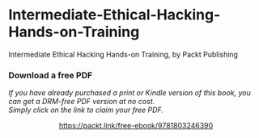 # Intermediate-Ethical-Hacking-Hands-on-Training
Intermediate Ethical Hacking Hands-on Training, by Packt Publishing
### Download a free PDF

 <i>If you have already purchased a print or Kindle version of this book, you can get a DRM-free PDF version at no cost.<br>Simply click on the link to claim your free PDF.</i>
<p align="center"> <a href="https://packt.link/free-ebook/9781803246390">https://packt.link/free-ebook/9781803246390 </a> </p>